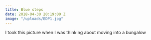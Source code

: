 ```yaml
---
title: Blue steps
date: 2018-04-30 20:19:00 Z
image: "/uploads/EDP1.jpg"
---
```


I took this picture when I was thinking about moving into a bungalow